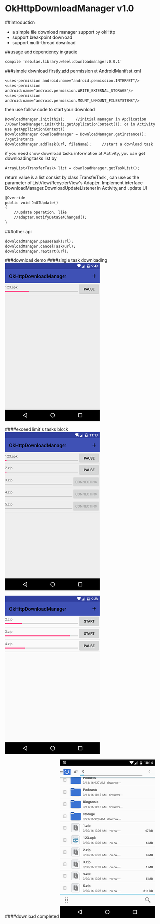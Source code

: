 # OkHttpDownloadManager v1.0
##introduction
* a simple file download manager support by okHttp
* support breakpoint download
* support multi-thread download

##usage
add dependency in gradle

    compile 'nebulae.library.wheel:downloadmanager:0.0.1'
###simple download
firstly,add permission at AndroidManifest.xml

    <uses-permission android:name="android.permission.INTERNET"/>
    <uses-permission android:name="android.permission.WRITE_EXTERNAL_STORAGE"/>
    <uses-permission android:name="android.permission.MOUNT_UNMOUNT_FILESYSTEMS"/>
then use follow code to start your download
    
    DownloadManager.init(this);     //initial manager in Application
    //DownloadManager.init(this.getApplicationContext()); or in Activity use getApplicationContext()
    DownloadManager downloadManager = DownloadManager.getInstance(); //getInstance
    downloadManager.addTask(url, fileName);     //start a download task
if you need show download tasks information at Activity, you can get downloading tasks list by

    ArrayList<TransferTask> list = downloadManager.getTaskList();
return value is a list consist by class TransferTask , can use as the parameter of ListView/RecyclerView's Adapter.
Implement interface DownloadManager.DownloadUpdateListener in Activity,and update UI

    @Override
    public void OnUIUpdate()
    {
        //update operation, like
        //adapter.notifyDataSetChanged();
    }

###other api

    downloadManager.pauseTask(url);
    downloadManager.cancelTask(url);
    downloadManager.reStart(url);
###download demo
####single task downloading
![single download task](https://github.com/nebulae-pan/OkHttpDownloadManager/blob/master/device-2016-03-21-214932.png)

####exceed limit's tasks block
![single download task](https://github.com/nebulae-pan/OkHttpDownloadManager/blob/master/device-2016-04-02-231252.png)

![single download task](https://github.com/nebulae-pan/OkHttpDownloadManager/blob/master/device-2016-03-31-213811.png)

####download completed
![single download task](https://github.com/nebulae-pan/OkHttpDownloadManager/blob/master/device-2016-03-30-221358.png)

